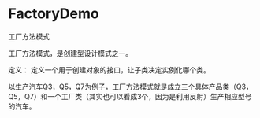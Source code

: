 # FactoryDemo


工厂方法模式

工厂方法模式，是创建型设计模式之一。

定义： 定义一个用于创建对象的接口，让子类决定实例化哪个类。

以生产汽车Q3，Q5，Q7为例子，工厂方法模式就是成立三个具体产品类（Q3，Q5，Q7）和一个工厂类（其实也可以看成3个，因为是利用反射）生产相应型号的汽车。
